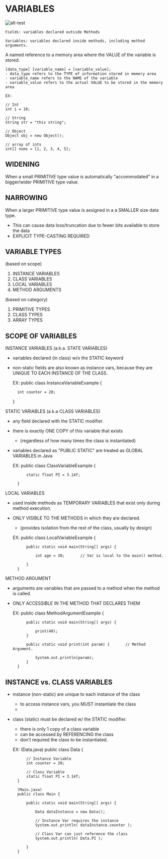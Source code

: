# VARIABLES
![alt-test](/Users/emangini/IdeaProjects/edtbl76/HowToDoInJava/JavaBasics/src/com/basics/Variables/variable-example.jpg)

    Fields: variables declared outside Methods
    
    Variables: variables declared inside methods, including method arguments.
    
A named reference to a memory area where the VALUE of the variable is stored.

    [data_type] [variable_name] = [variable_value];
    - data_type refers to the TYPE of information stored in memory area
    - variable_name refers to the NAME of the variable
    - variable_value refers to the actual VALUE to be stored in the memory area
    
    EX:
    
    // Int
    int i = 10;
    
    // String
    String str = "this string";
    
    // Object
    Object obj = new Object();
    
    // array of ints
    int[] nums = [1, 2, 3, 4, 5];
    
## WIDENING

When a small PRIMITIVE type value is automatically "accommodated" in a bigger/wider
PRIMITIVE type value. 

## NARROWING

When a larger PRIMITIVE type value is assigned in a a SMALLER size data type. 
- This can cause data loss/truncation due to fewer bits available to store the data
- EXPLICIT TYPE-CASTING REQUIRED

## VARIABLE TYPES

(based on scope)
1. INSTANCE VARIABLES
2. CLASS VARIABLES
3. LOCAL VARIABLES
4. METHOD ARGUMENTS

(based on category)
1. PRIMITIVE TYPES
2. CLASS TYPES
3. ARRAY TYPES

## SCOPE OF VARIABLES

INSTANCE VARIABLES (a.k.a. STATE VARIABLES)
- variables declared (in class) w/o the STATIC keyword
- non-static fields are also known as instance vars, because they are UNIQUE TO 
EACH INSTANCE OF THE CLASS. 


    EX:
    public class InstanceVariableExample {
        
        int counter = 20;
    }
    
STATIC VARIABLES (a.k.a CLASS VARIABLES)
- any field declared with the STATIC modifier. 
- there is exactly ONE COPY of this variable that exists
    - (regardless of how many times the class is instantiated)
- variables declared as "PUBLIC STATIC" are treated as GLOBAL VARIABLES in Java

    
    EX: 
        public class ClassVariableExample {
            
            static float PI = 3.14f;
        
        }
        
LOCAL VARIABLES
- used inside methods as TEMPORARY VARIABLES that exist only during method execution.
- ONLY VISIBLE TO THE METHODS in which they are declared. 
    - (provides isolation from the rest of the class, usually by design)
    
    
    EX:
        public class LocalVariableExample {
        
            public static void main(String[] args) {
            
                int age = 30;       // Var is local to the main() method.
            
            }   
        }
            
METHOD ARGUMENT
- arguments are variables that are passed to a method when the method is called. 
- ONLY ACCESSIBLE IN THE METHOD THAT DECLARES THEM


    EX:
        public class MethodArgumentExample {
        
            public static void main(String[] args) {
            
                print(40);
            }
            
            public static void print(int param) {       // Method Argument.
            
                System.out.println(param);
            }
        }
        
## INSTANCE vs. CLASS VARIABLES

- instance (non-static) are unique to each instance of the class
    - to access instance vars, you MUST instantiate the class
    - 
    
- class (static) must be declared w/ the STATIC modifier. 
    - there is only 1 copy of a class variable
    - can be accessed by REFERENCING the class
    - don't required the class to be instantiated. 
    

    EX:
        (Data.java)
        public class Data {
        
            // Instance Variable
            int counter = 20;               
            
            // Class Variable
            static float PI = 3.14f;
        }
        
        (Main.java)
        public class Main {
        
            public static void main(String[] args) {
            
                Data dataInstance = new Data();
                
                // Instance Var requires the instance
                System.out.println( dataInstance.counter );
                
                // Class Var can just reference the class
                System.out.println( Data.PI );
                
            }
        }
